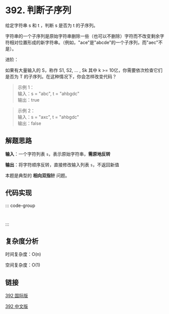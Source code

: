 # 392. 判断子序列 <Badge type="tip" text="Easy" />

给定字符串 s 和 t ，判断 s 是否为 t 的子序列。

字符串的一个子序列是原始字符串删除一些（也可以不删除）字符而不改变剩余字符相对位置形成的新字符串。（例如，"ace"是"abcde"的一个子序列，而"aec"不是）。

进阶：

如果有大量输入的 S，称作 S1, S2, ... , Sk 其中 k >= 10亿，你需要依次检查它们是否为 T 的子序列。在这种情况下，你会怎样改变代码？

>示例 1：  
输入：s = "abc", t = "ahbgdc"   
输出：true

>示例 2：  
输入：s = "axc", t = "ahbgdc"   
输出：false

## 解题思路

**输入**：一个字符列表 `s`，表示原始字符串，**需原地反转**

**输出**：将字符顺序反转，直接修改输入列表 `s`，不返回新值

本题是典型的 **相向双指针** 问题。



## 代码实现

::: code-group

```python

```

```javascript

```

:::

## 复杂度分析

时间复杂度：O(n)

空间复杂度：O(1)

## 链接

[392 国际版](https://leetcode.com/problems/is-subsequence/description/)

[392 中文版](https://leetcode.cn/problems/is-subsequence/description/)
